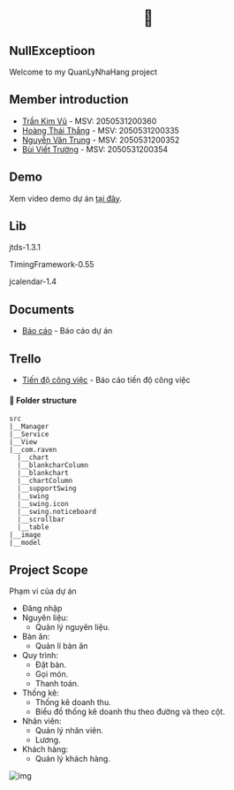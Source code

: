 <h1 align='center'> 🍕</h1>

## NullExceptioon
Welcome to my QuanLyNhaHang project
 
## Member introduction

* [Trần Kim Vũ](https://github.com/ZuKerNo1) - MSV: 2050531200360
* [Hoàng Thái Thắng](https://github.com/Ghant2906) - MSV: 2050531200335
* [Nguyễn Văn Trung](https://github.com/trumpnguyen37) - MSV: 2050531200352
* [Bùi Viết Trường](https://github.com/Viet-Truong) - MSV: 2050531200354

## Demo

Xem video demo dự án [tại đây](https://www.youtube.com/watch?v=sIu1juPl5r8).

## Lib

jtds-1.3.1

TimingFramework-0.55

jcalendar-1.4

## Documents

* [Báo cáo](https://docs.google.com/document/d/1khN8vDnf16E94Kcm7nRxtcAqET1UydTL/edit?rtpof=true) - Báo cáo dự án


## Trello

* [Tiến độ công việc](https://trello.com/b/fMkXuQP4/to-do?fbclid=IwAR1TEuAClpE8A54TFwUfR6R9w-54gDWhVmzucvAxsQGehmMHtisCTfHY9z4) - Báo cáo tiến độ công việc


#### **🏨 Folder structure**

```
src
|__Manager
|__Service
|__View
|__com.raven
  |__chart
  |__blankcharColumn
  |__blankchart
  |__chartColumn
  |__supportSwing
  |__swing
  |__swing.icon
  |__swing.noticeboard
  |__scrollbar
  |__table
|__image
|__model
```


## Project Scope

Phạm vi của dự án

- Đăng nhập
- Nguyên liệu:
  - Quản lý nguyên liệu.
- Bàn ăn:
  - Quản lí bàn ăn
- Quy trình:
  - Đặt bàn.
  - Gọi món.
  - Thanh toán.
- Thống kê:
  - Thống kê doanh thu.
  - Biểu đồ thống kê doanh thu theo đường và theo cột.
- Nhân viên:
  - Quản lý nhân viên.
  - Lương.
- Khách hàng:
  - Quản lý khách hàng.


![img](https://cdn.discordapp.com/attachments/913672895769739304/981495740738207754/unknown.png)

